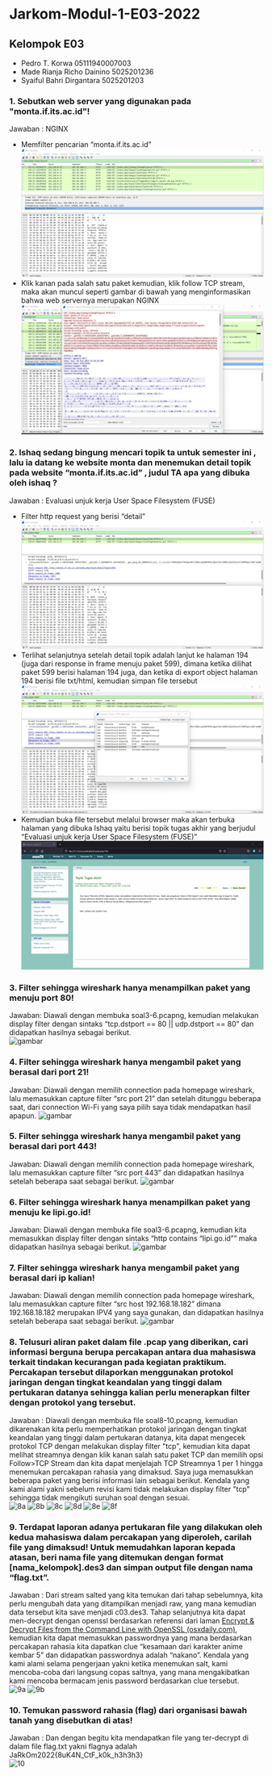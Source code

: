 # Jarkom-Modul-1-E03-2022

## Kelompok E03
- Pedro T. Korwa              05111940007003
- Made Rianja Richo Dainino   5025201236
- Syaiful Bahri Dirgantara    5025201203

### 1. Sebutkan web server yang digunakan pada "monta.if.its.ac.id"! 
Jawaban : NGINX
- Memfilter pencarian “monta.if.its.ac.id”
![Gambar 1.a](img/1a.jpg)
- Klik kanan pada salah satu paket kemudian, klik follow TCP stream, maka akan muncul seperti gambar di bawah yang menginformasikan bahwa web servernya merupakan NGINX
![Gambar 1.b](img/1b.jpg)

### 2. Ishaq sedang bingung mencari topik ta untuk semester ini , lalu ia datang ke website monta dan menemukan detail topik pada website “monta.if.its.ac.id” , judul TA apa yang dibuka oleh ishaq ?
Jawaban : Evaluasi unjuk kerja User Space Filesystem (FUSE)
- Filter http request yang berisi “detail”
![Gambar 2.a](img/2a.jpg)
- Terlihat selanjutnya setelah detail topik adalah lanjut ke halaman 194 (juga dari response in frame menuju paket 599), dimana ketika dilihat paket 599 berisi halaman 194 juga, dan ketika di export object halaman 194 berisi file txt/html, kemudian simpan file tersebut
![Gambar 2.b](img/2b.jpg)
- Kemudian buka file tersebut melalui browser maka akan terbuka halaman yang dibuka Ishaq yaitu berisi topik tugas akhir yang berjudul “Evaluasi unjuk kerja User Space Filesystem (FUSE)”
![Gambar 2.c](img/2c.jpg)<br>

### 3. Filter sehingga wireshark hanya menampilkan paket yang menuju port 80!
Jawaban: Diawali dengan membuka soal3-6.pcapng, kemudian melakukan display filter
dengan sintaks “tcp.dstport == 80 || udp.dstport == 80” dan didapatkan hasilnya sebagai
berikut. <br>
![gambar](https://user-images.githubusercontent.com/59316805/192100275-d469948d-69ad-4419-b9e1-16bb17734bd2.png)<br>

### 4. Filter sehingga wireshark hanya mengambil paket yang berasal dari port 21!
Jawaban: Diawali dengan memilih connection pada homepage wireshark, lalu
memasukkan capture filter “src port 21” dan setelah ditunggu beberapa saat, dari
connection Wi-Fi yang saya pilih saya tidak mendapatkan hasil apapun.
![gambar](https://user-images.githubusercontent.com/59316805/192100379-00a7e618-21d2-4ac5-95fa-8946129a2032.png)<br>

### 5. Filter sehingga wireshark hanya mengambil paket yang berasal dari port 443!
Jawaban: Diawali dengan memilih connection pada homepage wireshark, lalu
memasukkan capture filter “src port 443” dan didapatkan hasilnya setelah beberapa saat
sebagai berikut.
![gambar](https://user-images.githubusercontent.com/59316805/192100475-942faa97-e53d-4fd3-97cd-4886a149cbea.png)<br>

### 6. Filter sehingga wireshark hanya menampilkan paket yang menuju ke lipi.go.id!
Jawaban: Diawali dengan membuka file soal3-6.pcapng, kemudian kita memasukkan
display filter dengan sintaks “http contains “lipi.go.id”” maka didapatkan hasilnya
sebagai berikut.
![gambar](https://user-images.githubusercontent.com/59316805/192101463-5197b761-44ca-484d-9987-376ca5dbe089.png)<br>

### 7. Filter sehingga wireshark hanya mengambil paket yang berasal dari ip kalian!
Jawaban: Diawali dengan memilih connection pada homepage wireshark, lalu
memasukkan capture filter “src host 192.168.18.182” dimana 192.168.18.182 merupakan
IPV4 yang saya gunakan, dan didapatkan hasilnya setelah beberapa saat sebagai berikut.
![gambar](https://user-images.githubusercontent.com/59316805/192101526-329b3dd4-bb99-47a7-9bea-b5e283ec0a88.png)<br>

### 8. Telusuri aliran paket dalam file .pcap yang diberikan, cari informasi berguna berupa percakapan antara dua mahasiswa terkait tindakan kecurangan pada kegiatan praktikum. Percakapan tersebut dilaporkan menggunakan protokol jaringan dengan tingkat keandalan yang tinggi dalam pertukaran datanya sehingga kalian perlu menerapkan filter dengan protokol yang tersebut.
Jawaban : Diawali dengan membuka file soal8-10.pcapng, kemudian dikarenakan kita perlu memperhatikan protokol jaringan dengan tingkat keandalan yang tinggi dalam pertukaran datanya, kita dapat mengecek protokol TCP dengan melakukan display filter "tcp", kemudian kita dapat melihat streamnya dengan klik kanan salah satu paket TCP dan memilih opsi Follow>TCP Stream dan kita dapat menjelajah TCP Streamnya 1 per 1 hingga menemukan percakapan rahasia yang dimaksud. Saya juga memasukkan beberapa paket yang berisi informasi lain sebagai berikut. Kendala yang kami alami yakni sebelum revisi kami tidak melakukan display filter "tcp" sehingga tidak mengikuti suruhan soal dengan sesuai. <br>
![8a](https://user-images.githubusercontent.com/33245436/192098895-41e32de0-c5e7-4b7b-9b86-057696b99e3f.png)
![8b](https://user-images.githubusercontent.com/33245436/192098912-2b551f89-3e34-4371-87ae-3ed300a4db63.png)
![8c](https://user-images.githubusercontent.com/33245436/192098927-c8003fba-67eb-4f83-837e-2f7e73090d2d.png)
![8d](https://user-images.githubusercontent.com/33245436/192098929-a3a04965-a5d1-4231-bdb5-a0243cef2525.png)
![8e](https://user-images.githubusercontent.com/33245436/192098930-e9c75be1-6a87-4aa3-bc72-ad2d5de8d07b.png)
![8f](https://user-images.githubusercontent.com/33245436/192098906-1d495a32-26d0-48db-85e4-3c27facede4d.png)

### 9. Terdapat laporan adanya pertukaran file yang dilakukan oleh kedua mahasiswa dalam percakapan yang diperoleh, carilah file yang dimaksud! Untuk memudahkan laporan kepada atasan, beri nama file yang ditemukan dengan format [nama_kelompok].des3 dan simpan output file dengan nama “flag.txt”.
Jawaban : Dari stream salted yang kita temukan dari tahap sebelumnya, kita perlu mengubah data yang ditampilkan menjadi raw, yang mana kemudian data tersebut kita save menjadi c03.des3. Tahap selanjutnya kita dapat men-decrypt dengan openssl berdasarkan referensi dari laman [Encrypt & Decrypt Files from the Command Line with OpenSSL (osxdaily.com)](https://osxdaily.com/2012/01/30/encrypt-and-decrypt-files-with-openssl/), kemudian kita dapat memasukkan passwordnya yang mana berdasarkan percakapan rahasia kita dapatkan clue “kesamaan dari karakter anime kembar 5” dan didapatkan passwordnya adalah “nakano”. Kendala yang kami alami selama pengerjaan yakni ketika menemukan salt, kami mencoba-coba dari langsung copas saltnya, yang mana mengakibatkan kami mencoba bermacam jenis password berdasarkan clue tersebut. <br>
![9a](https://user-images.githubusercontent.com/33245436/192099128-dfcc3d98-c1a0-4633-a642-120cd18d9b18.png)
![9b](https://user-images.githubusercontent.com/33245436/192099131-d9548c92-71e5-4923-9b63-5cd6025da7fe.png)

### 10.	Temukan password rahasia (flag) dari organisasi bawah tanah yang disebutkan di atas!
Jawaban : Dan dengan begitu kita mendapatkan file yang ter-decrypt di dalam file flag.txt yakni flagnya adalah JaRkOm2022{8uK4N_CtF_k0k_h3h3h3} <br>
![10](https://user-images.githubusercontent.com/33245436/192099140-2954b1dc-da73-43b4-927b-d5da275a1d03.png)
